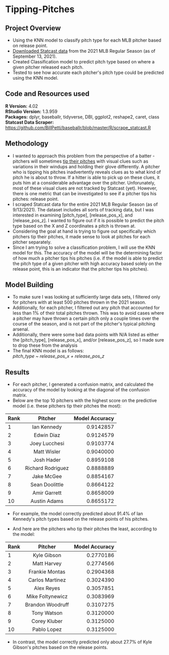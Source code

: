 # Tipping-Pitches

## Project Overview
* Using the KNN model to classify pitch type for each MLB pitcher based on release point.
* [Downloaded Statcast data](https://github.com/alex-susi/Tipping-Pitches/blob/master/Statcast%20Scraper.R) from the 2021 MLB Regular Season (as of September 13, 2021).
* Created Classification model to predict pitch type based on where a given pitcher released each pitch.
* Tested to see how accurate each pitcher's pitch type could be predicted using the KNN model.  


## Code and Resources used
**R Version:** 4.02  
**RStudio Version:** 1.3.959  
**Packages:** dplyr, baseballr, tidyverse, DBI, ggplot2, reshape2, caret, class   
**Statcast Data Scraper:** https://github.com/BillPetti/baseballr/blob/master/R/scrape_statcast.R     



## Methodology
* I wanted to approach this problem from the perspective of a batter - pitchers will sometimes [tip their pitches](https://inningace.com/faqs/baseball/what-is-pitch-tipping/) with visual clues such as variations in their windups and holding their glove differently. A pitcher who is tipping his pitches inadvertently reveals clues as to what kind of pitch he is about to throw. If a hitter is able to pick up on these clues, it puts him at a considerable advantage over the pitcher. Unforunately, most of these visual clues are not tracked by Statcast (yet). However, there is one metric that can be investigated to see if a pitcher tips his pitches: release point. 
* I scraped Statcast data for the entire 2021 MLB Regular Season (as of 9/13/2021). The dataset includes all sorts of tracking data, but I was interested in examining [pitch_type], [release_pos_x], and [release_pos_z]. I wanted to figure out if it is possible to predict the pitch type based on the X and Z coordinates a pitch is thrown at. 
* Considering the goal at hand is trying to figure out specifically which pitchers tip their pitches, it made sense to look at pitches for each pitcher separately.  
* Since I am trying to solve a classification problem, I will use the KNN model for this. The accuracy of the model will be the determining factor of how much a pitcher tips his pitches (i.e. if the model is able to predict the pitch type of a given pitcher with high accuracy based solely on the release point, this is an indicator that the pitcher tips his pitches).  


## Model Building
* To make sure I was looking at sufficiently large data sets, I filtered only for pitchers with at least 500 pitches thrown in the 2021 season.  
* Additionally, for each pitcher, I filtered out any pitch that accounted for less than 1% of their total pitches thrown. This was to avoid cases where a pitcher may have thrown a certain pitch only a couple times over the course of the season, and is not part of the pitcher's typical pitching arsenal.
* Additionally, there were some bad data points with N/A listed as either the [pitch_type], [release_pos_x], and/or [release_pos_z], so I made sure to drop these from the analysis
* The final KNN model is as follows:  
*pitch_type ~ release_pos_x + release_pos_z*  


## Results
* For each pitcher, I generated a confusion matrix, and calculated the accuracy of the model by looking at the diagonal of the confusion matrix. 
* Below are the top 10 pitchers with the highest score on the predictive model (i.e. these pitchers tip their pitches the most):   

| Rank | Pitcher            | Model Accuracy  | 
| ---- |:------------------:| ---------------:|
| 1    | Ian Kennedy        | 0.9142857       | 
| 2    | Edwin Diaz         | 0.9124579       | 
| 3    | Joey Lucchesi      | 0.9103774       |  
| 4    | Matt Wisler        | 0.9040000       | 
| 5    | Josh Hader         | 0.8959108       |
| 6    | Richard Rodriguez  | 0.8888889       |
| 7    | Jake McGee         | 0.8854167       |
| 8    | Sean Doolittle     | 0.8664122       |
| 9    | Amir Garrett       | 0.8658009       |
| 10   | Austin Adams       | 0.8655172       |
* For example, the model correctly predicted about 91.4% of Ian Kennedy's pitch types based on the release points of his pitches.   




* And here are the pitchers who tip their pitches the least, according to the model:   

| Rank | Pitcher            | Model Accuracy  | 
| ---- |:------------------:| ---------------:|
| 1    | Kyle Gibson        | 0.2770186       | 
| 2    | Matt Harvey        | 0.2774566       | 
| 3    | Frankie Montas     | 0.2904368       |  
| 4    | Carlos Martinez    | 0.3024390       | 
| 5    | Alex Reyes         | 0.3057851       |
| 6    | Mike Foltynewicz   | 0.3083969       |
| 7    | Brandon Woodruff   | 0.3107275       |
| 8    | Tony Watson        | 0.3120000       |
| 9    | Corey Kluber       | 0.3125000       |
| 10   | Pablo Lopez        | 0.3125000       |
* In contrast, the model correctly predicted only about 27.7% of Kyle Gibson's pitches based on the release points.  




